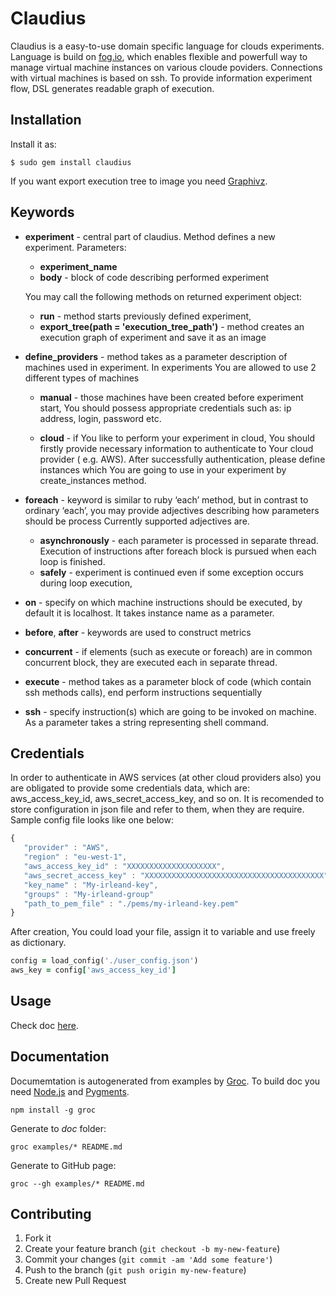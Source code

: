 # Claudius

Claudius is a easy-to-use domain specific language for clouds experiments. Language is build on [fog.io](http://fog.io), which enables flexible and powerfull way to manage virtual machine instances on various cloude poviders. Connections with virtual machines is based on ssh. To provide information experiment flow, DSL generates readable graph of execution.

## Installation


Install it as:

    $ sudo gem install claudius

If you want export execution tree to image you need [Graphivz](http://www.graphviz.org).

## Keywords

* **experiment** - central part of claudius. Method defines a new experiment.  Parameters: 
    * **experiment_name**
    * **body** - block of code describing performed experiment
    
    You may call the following methods on returned experiment object:

    * **run** - method starts previously defined experiment, 
    * **export_tree(path = 'execution_tree_path')** - method creates an execution graph of experiment and save it as an image

* **define_providers** - method takes as a parameter description of machines used in experiment. In experiments You are allowed to use 2 different types of machines

    * **manual** - those machines have been created before experiment start, You should possess appropriate credentials such as: ip address, login, password etc. 
    
    * **cloud** -  if You like to perform your experiment in cloud, You should firstly provide necessary information to authenticate to Your cloud provider ( e.g. AWS). After successfully authentication, please define instances which You are going to use in your experiment by create_instances method.
    
* **foreach**  - keyword is similar to  ruby ‘each’ method, but in contrast to ordinary ‘each’, you may provide adjectives describing how parameters should be process
	Currently supported adjectives are. 
    * **asynchronously** - each parameter is processed in separate thread. Execution of instructions after foreach block is pursued when each loop is finished.
    * **safely** - experiment is continued even if some exception occurs during loop execution, 
* **on** - specify on which machine instructions should be executed, by default it is localhost. It takes instance name as a parameter.

* **before**, **after** - keywords are used to construct metrics 

* **concurrent**  - if elements (such as execute or foreach) are in common concurrent block, they are executed each in separate thread.

* **execute** - method takes as a parameter block of code (which contain ssh methods calls), end perform instructions sequentially

* **ssh** - specify instruction(s) which are going to be invoked on machine. As a parameter takes a string representing shell command.

## Credentials

In order to authenticate in AWS services (at other cloud providers also) you are obligated to provide some credentials data, which are: aws_access_key_id, aws_secret_access_key, and so on. It is recomended to store  configuration in json file and refer to them, when they are require. Sample config file looks like one below:


``` javascript
{
   "provider" : "AWS",
   "region" : "eu-west-1",
   "aws_access_key_id" : "XXXXXXXXXXXXXXXXXXXX",
   "aws_secret_access_key" : "XXXXXXXXXXXXXXXXXXXXXXXXXXXXXXXXXXXXXXXX",
   "key_name" : "My-irleand-key",
   "groups" : "My-irleand-group"
   "path_to_pem_file" : "./pems/my-irleand-key.pem"
}
```

After creation, You could load your file, assign it to variable and use freely as dictionary.

``` ruby
config = load_config('./user_config.json')
aws_key = config['aws_access_key_id']
```


## Usage

Check doc [here](http://blostic.github.io/claudius).

## Documentation

Documemtation is autogenerated from examples by [Groc](https://github.com/nevir/groc).
To build doc you need [Node.js](http://nodejs.org/) and [Pygments](http://pygments.org/).

    npm install -g groc

Generate to *doc* folder:

    groc examples/* README.md

Generate to GitHub page:

    groc --gh examples/* README.md

## Contributing

1. Fork it
2. Create your feature branch (`git checkout -b my-new-feature`)
3. Commit your changes (`git commit -am 'Add some feature'`)
4. Push to the branch (`git push origin my-new-feature`)
5. Create new Pull Request
